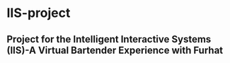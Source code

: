 # IIS-project
## Project for the Intelligent Interactive Systems (IIS)-A Virtual Bartender Experience with Furhat